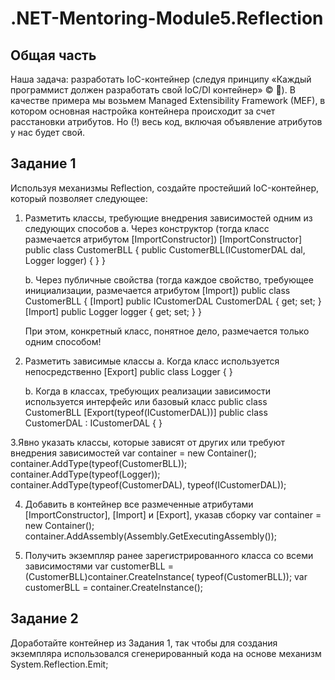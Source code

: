 # .NET-Mentoring-Module5.Reflection
## Общая часть
Наша задача: разработать IoC-контейнер (следуя принципу «Каждый программист должен разработать свой IoC/DI контейнер» © ).
В качестве примера мы возьмем Managed Extensibility Framework (MEF), в котором основная настройка контейнера происходит за счет расстановки атрибутов. 
Но (!) весь код, включая объявление атрибутов у нас будет свой.
   
## Задание 1 
Используя механизмы Reflection, создайте простейший IoC-контейнер, который позволяет следующее:
1. Разметить классы, требующие внедрения зависимостей одним из следующих способов
   a. Через конструктор (тогда класс размечается атрибутом [ImportConstructor])
      [ImportConstructor]
      public class CustomerBLL
      {
          public CustomerBLL(ICustomerDAL dal, Logger logger)
          { }
      }

   b. Через публичные свойства (тогда каждое свойство, требующее инициализации,  размечается атрибутом [Import])
      public class CustomerBLL
      {
          [Import]
          public ICustomerDAL CustomerDAL { get; set; }
          [Import]
          public Logger logger { get; set; }
      }
  
   При этом, конкретный класс, понятное дело, размечается только одним способом!
2. Разметить зависимые классы
   a. Когда класс используется непосредственно
      [Export]
      public class Logger
      { }

   b. Когда в классах, требующих реализации зависимости используется интерфейс или базовый класс
      public class CustomerBLL
      [Export(typeof(ICustomerDAL))]
      public class CustomerDAL : ICustomerDAL
      { }
      
 3.Явно указать классы, которые зависят от других или требуют внедрения зависимостей
      var container = new Container();
      container.AddType(typeof(CustomerBLL));
      container.AddType(typeof(Logger));
      container.AddType(typeof(CustomerDAL), typeof(ICustomerDAL));
      
 4. Добавить в контейнер все размеченные атрибутами [ImportConstructor], [Import] и [Export], указав сборку
    var container = new Container();
    container.AddAssembly(Assembly.GetExecutingAssembly());

 5. Получить экземпляр ранее зарегистрированного класса со всеми зависимостями 
    var customerBLL = (CustomerBLL)container.CreateInstance(
            typeof(CustomerBLL));
    var customerBLL = container.CreateInstance<CustomerBLL>();


   
## Задание 2
Доработайте контейнер из Задания 1, так чтобы для создания экземпляра использовался сгенерированный
кода на основе механизм System.Reflection.Emit;
